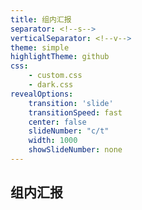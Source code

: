 ```yaml
---
title: 组内汇报
separator: <!--s-->
verticalSeparator: <!--v-->
theme: simple
highlightTheme: github
css: 
    - custom.css
    - dark.css
revealOptions:
    transition: 'slide'
    transitionSpeed: fast
    center: false
    slideNumber: "c/t"
    width: 1000
    showSlideNumber: none
---
```


<style>
.reveal .slides {
    border: none;
}
.reveal .slide-number {
    display: none;
}
.reveal h2 {
    text-align: center;
}
</style>

<div class="center">

## 组内汇报

</div>